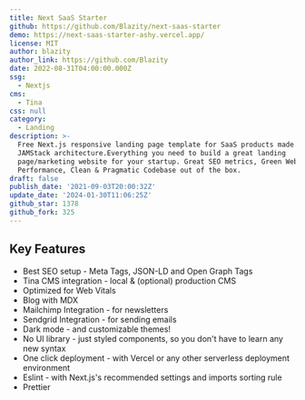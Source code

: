 ```yaml
---
title: Next SaaS Starter
github: https://github.com/Blazity/next-saas-starter
demo: https://next-saas-starter-ashy.vercel.app/
license: MIT
author: blazity
author_link: https://github.com/Blazity
date: 2022-08-31T04:00:00.000Z
ssg:
  - Nextjs
cms:
  - Tina
css: null
category:
  - Landing
description: >-
  Free Next.js responsive landing page template for SaaS products made using
  JAMStack architecture.Everything you need to build a great landing
  page/marketing website for your startup. Great SEO metrics, Green WebVitals,
  Performance, Clean & Pragmatic Codebase out of the box.
draft: false
publish_date: '2021-09-03T20:00:32Z'
update_date: '2024-01-30T11:06:25Z'
github_star: 1378
github_fork: 325
---
```


## Key Features

- Best SEO setup - Meta Tags, JSON-LD and Open Graph Tags
- Tina CMS integration - local & (optional) production CMS
- Optimized for Web Vitals
- Blog with MDX
- Mailchimp Integration - for newsletters
- Sendgrid Integration - for sending emails
- Dark mode - and customizable themes!
- No UI library - just styled components, so you don't have to learn any new syntax
- One click deployment - with Vercel or any other serverless deployment environment
- Eslint - with Next.js's recommended settings and imports sorting rule
- Prettier
